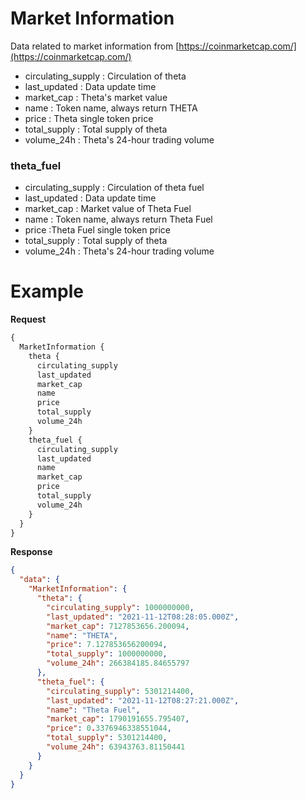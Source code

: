 # Market Information
Data related to market information from [https://coinmarketcap.com/](https://coinmarketcap.com/)
* circulating_supply : Circulation of theta
* last_updated : Data update time
* market_cap : Theta's market value
* name : Token name, always return THETA
* price : Theta single token price
* total_supply : Total supply of theta
* volume_24h : Theta's 24-hour trading volume

### theta_fuel
* circulating_supply : Circulation of theta fuel
* last_updated : Data update time
* market_cap : Market value of Theta Fuel
* name : Token name, always return Theta Fuel
* price :Theta Fuel single token price
* total_supply : Total supply of theta
* volume_24h : Theta's 24-hour trading volume

# Example
**Request**
```graphql
{
  MarketInformation {
    theta {
      circulating_supply
      last_updated
      market_cap
      name
      price
      total_supply
      volume_24h
    }
    theta_fuel {
      circulating_supply
      last_updated
      name
      market_cap
      price
      total_supply
      volume_24h
    }
  }
}
```
**Response**
```json
{
  "data": {
    "MarketInformation": {
      "theta": {
        "circulating_supply": 1000000000,
        "last_updated": "2021-11-12T08:28:05.000Z",
        "market_cap": 7127853656.200094,
        "name": "THETA",
        "price": 7.127853656200094,
        "total_supply": 1000000000,
        "volume_24h": 266384185.84655797
      },
      "theta_fuel": {
        "circulating_supply": 5301214400,
        "last_updated": "2021-11-12T08:27:21.000Z",
        "name": "Theta Fuel",
        "market_cap": 1790191655.795407,
        "price": 0.3376946338551044,
        "total_supply": 5301214400,
        "volume_24h": 63943763.81150441
      }
    }
  }
}
```